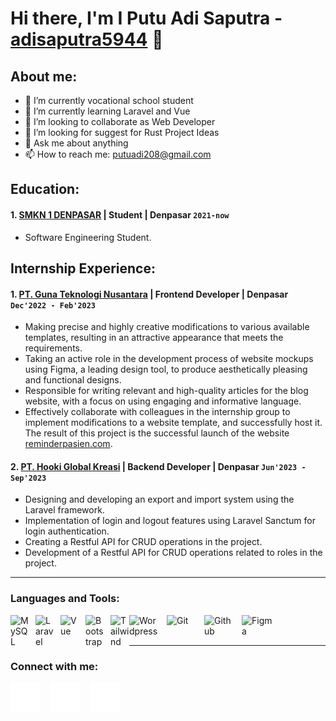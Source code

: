 # Hi there, I'm I Putu Adi Saputra - [adisaputra5944](https://www.instagram.com/adisaputra5944/) 👋
## About me:
- 🔭 I’m currently vocational school student
- 🌱 I’m currently learning Laravel and Vue
- 👯 I’m looking to collaborate as Web Developer
- 🤔 I’m looking for suggest for Rust Project Ideas
- 💬 Ask me about anything
- 📫 How to reach me: putuadi208@gmail.com

## Education:

#### 1. [SMKN 1 DENPASAR](https://www.smkn1denpasar.sch.id/) | Student | Denpasar `2021-now`
   - Software Engineering Student.

## Internship Experience:
#### 1. [PT. Guna Teknologi Nusantara](https://redsystem.id/) | Frontend Developer | Denpasar `Dec'2022 - Feb'2023`
   - Making precise and highly creative modifications to various available templates, resulting in an attractive appearance that meets the requirements.
   - Taking an active role in the development process of website mockups using Figma, a leading design tool, to produce aesthetically pleasing and functional designs.
   - Responsible for writing relevant and high-quality articles for the blog website, with a focus on using engaging and informative language.
   - Effectively collaborate with colleagues in the internship group to implement modifications to a website template, and successfully host it. The result of this project is the successful launch of the website [reminderpasien.com](https://reminderpasien.com/).
#### 2. [PT. Hooki Global Kreasi](https://hookigroup.com/) | Backend Developer | Denpasar `Jun'2023 - Sep'2023`
   - Designing and developing an export and import system using the Laravel framework.
   - Implementation of login and logout features using Laravel Sanctum for login authentication.
   - Creating a Restful API for CRUD operations in the project.
   - Development of a Restful API for CRUD operations related to roles in the project.
---

### Languages and Tools:

[<img align="left" alt="MySQL" width="30px" src="https://cdn.jsdelivr.net/gh/devicons/devicon/icons/mysql/mysql-original.svg" style="padding-right:10px;" />][webdev]
[<img align="left" alt="Laravel" width="30px" src="https://upload.wikimedia.org/wikipedia/commons/thumb/9/9a/Laravel.svg/1969px-Laravel.svg.png" style="padding-right:10px;" />][webdev]
[<img align="left" alt="Vue" width="30px" src="https://upload.wikimedia.org/wikipedia/commons/thumb/9/95/Vue.js_Logo_2.svg/2367px-Vue.js_Logo_2.svg.png" style="padding-right:10px;" />][webdev]
[<img align="left" alt="Bootstrap" width="30px" src="https://upload.wikimedia.org/wikipedia/commons/thumb/b/b2/Bootstrap_logo.svg/1280px-Bootstrap_logo.svg.png" style="padding-right:10px;" />][webdev]
[<img align="left" alt="Tailwind" width="30px" src="https://avatars.githubusercontent.com/u/67109815?s=280&v=4" style="padding-right:0px;" />][webdev]
[<img align="left" alt="Wordpress" width="50px" src="https://upload.wikimedia.org/wikipedia/commons/9/93/Wordpress_Blue_logo.png" style="padding-right:10px;" />][webdev]
[<img align="left" alt="Git" width="50px" src="https://git-scm.com/images/logos/downloads/Git-Icon-1788C.png" style="padding-right:10px;" />][webdev]
[<img align="left" alt="Github" width="50px" src="https://cdn-icons-png.flaticon.com/512/25/25231.png" style="padding-right:10px;" />][webdev]
[<img align="left" alt="Figma" width="50px" src="https://upload.wikimedia.org/wikipedia/commons/thumb/3/33/Figma-logo.svg/1667px-Figma-logo.svg.png" style="padding-right:10px;" />][webdev]

<br />
<br />

---
### Connect with me:

[![website](./img/globe-dark.svg)](http://adisaputra.lovestoblog.com/)
&nbsp;&nbsp;
[![website](./img/github-dark.svg)](https://github.com/adisaputra0/)
&nbsp;&nbsp;
[![website](./img/instagram-dark.svg)](https://www.instagram.com/adisaputra5944/)



[webdev]: https://github.com/adisaputra0/
